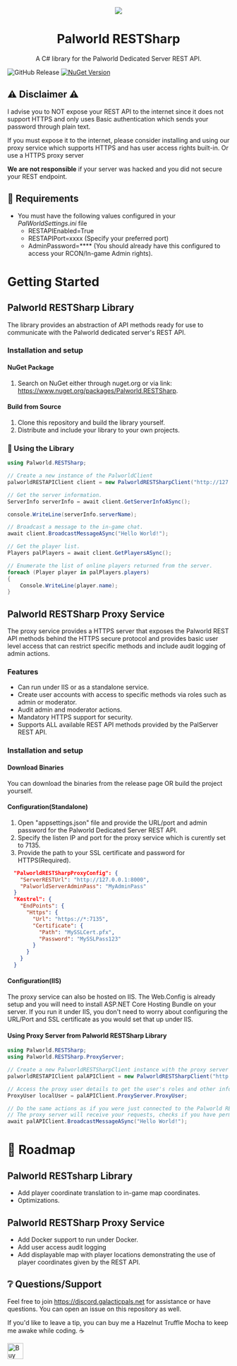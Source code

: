 <p align="center"><image src="https://github.com/Balphagorevr/palworld-rconsharp/blob/master/RestSharpLogo-128.png?raw=true"></image></p>
<h1 align="center">Palworld RESTSharp</h1>
<p align="center">A C# library for the Palworld Dedicated Server REST API.

![GitHub Release](https://img.shields.io/github/v/release/BalphagoreVR/palworld-restsharp) 
<a href="https://www.nuget.org/packages/Palworld.RESTSharp">![NuGet Version](https://img.shields.io/nuget/v/Palworld.RESTSharp)
</a>

## :warning: Disclaimer :warning:
I advise you to NOT expose your REST API to the internet since it does not support HTTPS and only uses Basic authentication which sends your password through plain text.

If you must expose it to the internet, please consider installing and using our proxy service which supports HTTPS and has user access rights built-in. Or use a HTTPS proxy server

**We are not responsible** if your server was hacked and you did not secure your REST endpoint.

## :wrench: Requirements
* You must have the following values configured in your _PalWorldSettings.ini_ file
	* RESTAPIEnabled=True
	* RESTAPIPort=xxxx (Specify your preferred port)
	* AdminPassword=**** (You should already have this configured to access your RCON/In-game Admin rights).

# Getting Started

## Palworld RESTSharp Library
The library provides an abstraction of API methods ready for use to communicate with the Palworld dedicated server's REST API.
### Installation and setup
#### NuGet Package
1. Search on NuGet either through nuget.org or via link: https://www.nuget.org/packages/Palworld.RESTSharp.		
#### Build from Source
1. Clone this repository and build the library yourself.
1. Distribute and include your library to your own projects.

### :electric_plug: Using the Library
```csharp
using Palworld.RESTSharp;

// Create a new instance of the PalworldClient
palworldRESTAPIClient client = new PalworldRESTSharpClient("http://127.0.0.1:8000", "MyAdminPassword123");

// Get the server information.
ServerInfo serverInfo = await client.GetServerInfoASync();

console.WriteLine(serverInfo.serverName);

// Broadcast a message to the in-game chat.
await client.BroadcastMessageASync("Hello World!");

// Get the player list.
Players palPlayers = await client.GetPlayersASync();

// Enumerate the list of online players returned from the server.
foreach (Player player in palPlayers.players)
{
	Console.WriteLine(player.name);
}
```

## Palworld RESTSharp Proxy Service
The proxy service provides a HTTPS server that exposes the Palworld REST API methods behind the HTTPS secure protocol and provides basic user level access that can restrict specific methods and include audit logging of admin actions.

### Features
* Can run under IIS or as a standalone service.
* Create user accounts with access to specific methods via roles such as admin or moderator.
* Audit admin and moderator actions.
* Mandatory HTTPS support for security.
* Supports ALL available REST API methods provided by the PalServer REST API.

### Installation and setup
#### Download Binaries
You can download the binaries from the release page OR build the project yourself.

#### Configuration(Standalone)
1. Open "appsettings.json" file and provide the URL/port and admin password for the Palworld Dedicated Server REST API.
1. Specify the listen IP and port for the proxy service which is curently set to 7135.
1. Provide the path to your SSL certificate and password for HTTPS(Required).

```json
  "PalworldRESTSharpProxyConfig": {
    "ServerRESTUrl": "http://127.0.0.1:8000",
    "PalworldServerAdminPass": "MyAdminPass"
  }
  "Kestrel": {
    "EndPoints": {
      "Https": {
        "Url": "https://*:7135",
        "Certificate": {
          "Path": "MySSLCert.pfx",
          "Password": "MySSLPass123"
        }
      }
    }
  }
```

#### Configuration(IIS)
The proxy service can also be hosted on IIS. The Web.Config is already setup and you will need to install ASP.NET Core Hosting Bundle on your server.
If you run it under IIS, you don't need to worry about configuring the URL/Port and SSL certificate as you would set that up under IIS.

#### Using Proxy Server from Palworld RESTSharp Library
```csharp
using Palworld.RESTSharp;
using Palworld.RESTSharp.ProxyServer;

// Create a new PalworldRESTSharpClient instance with the proxy server URL and 'true' for the third argument to use proxy server mode.
palworldRESTAPIClient palAPIClient = new PalworldRESTSharpClient("http://mypalapi.net:8000", "AdminPassword", true);

// Access the proxy user details to get the user's roles and other information from the proxy server.
ProxyUser localUser = palAPIClient.ProxyServer.ProxyUser;

// Do the same actions as if you were just connected to the Palworld REST API. 
// The proxy server will receive your requests, checks if you have permission to execute the action and forward them to the Palworld REST API.
await palAPIClient.BroadcastMessageASync("Hello World!");
```

# :construction: Roadmap
## Palworld RESTsharp Library
* Add player coordinate translation to in-game map coordinates.
* Optimizations.
## Palworld RESTSharp Proxy Service
* Add Docker support to run under Docker.
* Add user access audit logging
* Add displayable map with player locations demonstrating the use of player coordinates given by the REST API.


## :grey_question: Questions/Support
Feel free to join https://discord.galacticpals.net for assistance or have questions.
You can open an issue on this repository as well.

If you'd like to leave a tip, you can buy me a Hazelnut Truffle Mocha to keep me awake while coding. :coffee:

<a href='https://ko-fi.com/P5P7VJ0PZ' target='_blank'><img height='36' style='border:0px;height:36px;' src='https://storage.ko-fi.com/cdn/kofi2.png?v=3' border='0' alt='Buy Me a Coffee at ko-fi.com' /></a>
